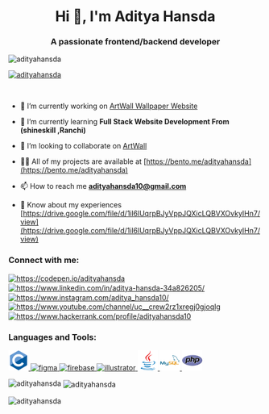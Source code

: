<h1 align="center">Hi 👋, I'm Aditya Hansda</h1>
<h3 align="center">A passionate frontend/backend developer</h3>

<p align="left"> <img src="https://komarev.com/ghpvc/?username=adityahansda&label=Profile%20views&color=0e75b6&style=flat" alt="adityahansda" /> </p>

<p align="left"> <a href="https://github.com/ryo-ma/github-profile-trophy"><img src="https://github-profile-trophy.vercel.app/?username=adityahansda" alt="adityahansda" /></a> </p>

<p align="left"> <a href="https://twitter.com/" target="blank"><img src="https://img.shields.io/twitter/follow/?logo=twitter&style=for-the-badge" alt="" /></a> </p>

- 🔭 I’m currently working on [ArtWall Wallpaper Website](https://github.com/adityahansda/artwall)

- 🌱 I’m currently learning **Full Stack Website Development From (shineskill ,Ranchi)**

- 👯 I’m looking to collaborate on [ArtWall](https://github.com/adityahansda/artwall)

- 👨‍💻 All of my projects are available at [https://bento.me/adityahansda](https://bento.me/adityahansda)

- 📫 How to reach me **adityahansda10@gmail.com**

- 📄 Know about my experiences [https://drive.google.com/file/d/1il6lUqrpBJyVppJQXicLQBVXOvkyIHn7/view](https://drive.google.com/file/d/1il6lUqrpBJyVppJQXicLQBVXOvkyIHn7/view)

<h3 align="left">Connect with me:</h3>
<p align="left">
<a href="https://codepen.io/https://codepen.io/adityahansda" target="blank"><img align="center" src="https://raw.githubusercontent.com/rahuldkjain/github-profile-readme-generator/master/src/images/icons/Social/codepen.svg" alt="https://codepen.io/adityahansda" height="30" width="40" /></a>
<a href="https://linkedin.com/in/https://www.linkedin.com/in/aditya-hansda-34a826205/" target="blank"><img align="center" src="https://raw.githubusercontent.com/rahuldkjain/github-profile-readme-generator/master/src/images/icons/Social/linked-in-alt.svg" alt="https://www.linkedin.com/in/aditya-hansda-34a826205/" height="30" width="40" /></a>
<a href="https://instagram.com/https://www.instagram.com/aditya_hansda10/" target="blank"><img align="center" src="https://raw.githubusercontent.com/rahuldkjain/github-profile-readme-generator/master/src/images/icons/Social/instagram.svg" alt="https://www.instagram.com/aditya_hansda10/" height="30" width="40" /></a>
<a href="https://www.youtube.com/c/https://www.youtube.com/channel/uc__crew2rz1xregj0gjoqlg" target="blank"><img align="center" src="https://raw.githubusercontent.com/rahuldkjain/github-profile-readme-generator/master/src/images/icons/Social/youtube.svg" alt="https://www.youtube.com/channel/uc__crew2rz1xregj0gjoqlg" height="30" width="40" /></a>
<a href="https://www.hackerrank.com/https://www.hackerrank.com/profile/adityahansda10" target="blank"><img align="center" src="https://raw.githubusercontent.com/rahuldkjain/github-profile-readme-generator/master/src/images/icons/Social/hackerrank.svg" alt="https://www.hackerrank.com/profile/adityahansda10" height="30" width="40" /></a>
</p>

<h3 align="left">Languages and Tools:</h3>
<p align="left"> <a href="https://www.cprogramming.com/" target="_blank" rel="noreferrer"> <img src="https://raw.githubusercontent.com/devicons/devicon/master/icons/c/c-original.svg" alt="c" width="40" height="40"/> </a> <a href="https://www.figma.com/" target="_blank" rel="noreferrer"> <img src="https://www.vectorlogo.zone/logos/figma/figma-icon.svg" alt="figma" width="40" height="40"/> </a> <a href="https://firebase.google.com/" target="_blank" rel="noreferrer"> <img src="https://www.vectorlogo.zone/logos/firebase/firebase-icon.svg" alt="firebase" width="40" height="40"/> </a> <a href="https://www.adobe.com/in/products/illustrator.html" target="_blank" rel="noreferrer"> <img src="https://www.vectorlogo.zone/logos/adobe_illustrator/adobe_illustrator-icon.svg" alt="illustrator" width="40" height="40"/> </a> <a href="https://www.java.com" target="_blank" rel="noreferrer"> <img src="https://raw.githubusercontent.com/devicons/devicon/master/icons/java/java-original.svg" alt="java" width="40" height="40"/> </a> <a href="https://www.mysql.com/" target="_blank" rel="noreferrer"> <img src="https://raw.githubusercontent.com/devicons/devicon/master/icons/mysql/mysql-original-wordmark.svg" alt="mysql" width="40" height="40"/> </a> <a href="https://www.php.net" target="_blank" rel="noreferrer"> <img src="https://raw.githubusercontent.com/devicons/devicon/master/icons/php/php-original.svg" alt="php" width="40" height="40"/> </a> </p>

<p><img align="left" src="https://github-readme-stats.vercel.app/api/top-langs?username=adityahansda&show_icons=true&locale=en&layout=compact" alt="adityahansda" /></p>

<p>&nbsp;<img align="center" src="https://github-readme-stats.vercel.app/api?username=adityahansda&show_icons=true&locale=en" alt="adityahansda" /></p>

<p><img align="center" src="https://github-readme-streak-stats.herokuapp.com/?user=adityahansda&" alt="adityahansda" /></p>
